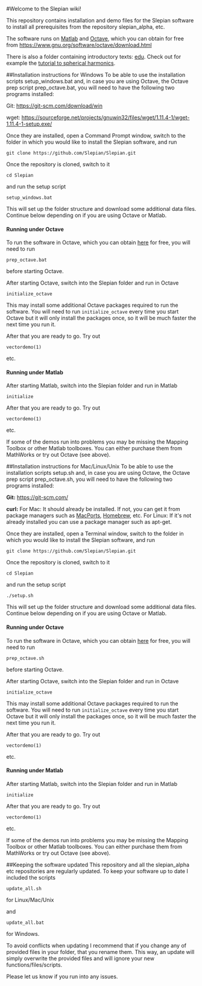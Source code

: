#Welcome to the Slepian wiki!

This repository contains installation and demo files for the Slepian software to install all prerequisites from the repository slepian_alpha, etc.

The software runs on [Matlab](http://www.mathworks.com/products/matlab/) and [Octave](https://www.gnu.org/software/octave/), which you can obtain for free from https://www.gnu.org/software/octave/download.html 

There is also a folder containing introductory texts: [edu](https://github.com/Slepian/Slepian/tree/master/edu).
Check out for example the [tutorial to spherical harmonics](https://github.com/Slepian/Slepian/tree/master/edu/Ch_01_SphericalHarmonics/Ch_01_SphericalHarmonics_tut.pdf). 
 

##Installation instructions for Windows
To be able to use the installation scripts setup_windows.bat and, in case you are using Octave, the Octave prep script prep_octave.bat, you will need to have the following two programs installed:

Git:
https://git-scm.com/download/win

wget:
https://sourceforge.net/projects/gnuwin32/files/wget/1.11.4-1/wget-1.11.4-1-setup.exe/

Once they are installed, open a Command Prompt window, switch to the folder in which you would like to install the Slepian software, and run

`git clone https://github.com/Slepian/Slepian.git`

Once the repository is cloned, switch to it

`cd Slepian`

and run the setup script

`setup_windows.bat`

This will set up the folder structure and download some additional data files. Continue below depending on if you are using Octave or Matlab.

#### Running under Octave
To run the software in Octave, which you can obtain [here](https://www.gnu.org/software/octave/) for free, 
you will need to run

`prep_octave.bat`

before starting Octave.

After starting Octave, switch into the Slepian folder and run in Octave

`initialize_octave`

This may install some additional Octave packages required to run the software. 
You will need to run `initialize_octave` every time you start Octave but it will only install the packages once, so it will be much faster the next time you run it.

After that you are ready to go. Try out 

`vectordemo(1)`

etc.


#### Running under Matlab
After starting Matlab, switch into the Slepian folder and run in Matlab

`initialize`

After that you are ready to go. Try out 

`vectordemo(1)`

etc.

If some of the demos run into problems you may be missing the Mapping Toolbox or other Matlab toolboxes. You can either purchase them from MathWorks or try out Octave (see above).


##Installation instructions for Mac/Linux/Unix
To be able to use the installation scripts setup.sh and, in case you are using Octave, the Octave prep script prep_octave.sh, you will need to have the following two programs installed:

**Git:**
https://git-scm.com/

**curl:**
For Mac: It should already be installed. If not, you can get it from package managers such as [MacPorts](https://www.macports.org/), [Homebrew](http://brew.sh/), etc.
For Linux: If it's not already installed you can use a package manager such as apt-get.

Once they are installed, open a Terminal window, switch to the folder in which you would like to install the Slepian software, and run

`git clone https://github.com/Slepian/Slepian.git`

Once the repository is cloned, switch to it

`cd Slepian`

and run the setup script

`./setup.sh`

This will set up the folder structure and download some additional data files. Continue below depending on if you are using Octave or Matlab.

#### Running under Octave
To run the software in Octave, which you can obtain [here](https://www.gnu.org/software/octave/) for free, 
you will need to run

`prep_octave.sh`

before starting Octave.

After starting Octave, switch into the Slepian folder and run in Octave

`initialize_octave`

This may install some additional Octave packages required to run the software. 
You will need to run `initialize_octave` every time you start Octave but it will only install the packages once, so it will be much faster the next time you run it.

After that you are ready to go. Try out 

`vectordemo(1)`

etc.


#### Running under Matlab
After starting Matlab, switch into the Slepian folder and run in Matlab

`initialize`

After that you are ready to go. Try out 

`vectordemo(1)`

etc.

If some of the demos run into problems you may be missing the Mapping Toolbox or other Matlab toolboxes. You can either purchase them from MathWorks or try out Octave (see above).


##Keeping the software updated
This repository and all the slepian_alpha etc repositories are regularly updated. To keep your software up to date I included the scripts

`update_all.sh` 

for Linux/Mac/Unix

and

`update_all.bat`

for Windows.

To avoid conflicts when updating I recommend that if you change any of provided files in your folder, that you rename them. This way, an update will simply overwrite the provided files and will ignore your new functions/files/scripts.

Please let us know if you run into any issues.
 





